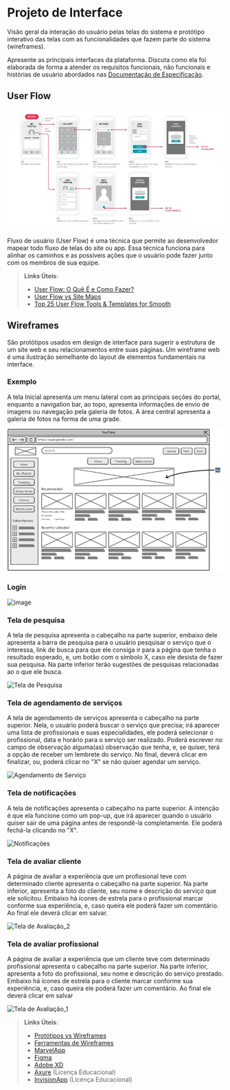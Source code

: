 
# Projeto de Interface

Visão geral da interação do usuário pelas telas do sistema e protótipo interativo das telas com as funcionalidades que fazem parte do sistema (wireframes).

 Apresente as principais interfaces da plataforma. Discuta como ela foi elaborada de forma a atender os requisitos funcionais, não funcionais e histórias de usuário abordados nas <a href="2-Especificação do Projeto.md"> Documentação de Especificação</a>.

## User Flow

![Exemplo de UserFlow](img/userflow.jpg)

Fluxo de usuário (User Flow) é uma técnica que permite ao desenvolvedor mapear todo fluxo de telas do site ou app. Essa técnica funciona para alinhar os caminhos e as possíveis ações que o usuário pode fazer junto com os membros de sua equipe.

> **Links Úteis**:
> - [User Flow: O Quê É e Como Fazer?](https://medium.com/7bits/fluxo-de-usu%C3%A1rio-user-flow-o-que-%C3%A9-como-fazer-79d965872534)
> - [User Flow vs Site Maps](http://designr.com.br/sitemap-e-user-flow-quais-as-diferencas-e-quando-usar-cada-um/)
> - [Top 25 User Flow Tools & Templates for Smooth](https://www.mockplus.com/blog/post/user-flow-tools)


## Wireframes

São protótipos usados em design de interface para sugerir a estrutura de um site web e seu relacionamentos entre suas páginas. Um wireframe web é uma ilustração semelhante do layout de elementos fundamentais na interface.

### Exemplo

A tela Inicial apresenta um menu lateral com as principais seções do portal, enquanto a navigation bar, ao topo, apresenta informações de envio de imagens ou navegação pela galeria de fotos. A área central apresenta a galeria de fotos na forma de uma grade.

![Exemplo de Wireframe](img/wireframe-example.png)



### Login
 ![image](https://github.com/ICEI-PUC-Minas-PCO-SI/pco-si-2023-2-p1-tiaw-t1-G1-FromHome/assets/139433754/1412675d-1363-44d7-974e-7688dffd19fd)

### Tela de pesquisa
<p>A tela de pesquisa apresenta o cabeçalho na parte superior, embaixo dele apresenta a barra de pesquisa para o usuário pesquisar o serviço que o interessa, link de busca para que ele consiga ir para a página que tenha o resultado esperado, e, um botão com o símbolo X, caso ele desista de fazer sua pesquisa. Na parte inferior terão sugestões de pesquisas relacionadas ao o que ele busca.</p>

![Tela de Pesquisa](https://github.com/ICEI-PUC-Minas-PCO-SI/pco-si-2023-2-p1-tiaw-t1-G1-FromHome/assets/142696070/7da193de-95e9-4bfc-ba2c-0b12b98ba93b)

### Tela de agendamento de serviços
<p>A tela de agendamento de serviços apresenta o cabeçalho na parte superior. Nela, o usuário poderá buscar o serviço que precisa; irá aparecer uma lista de profissionais e suas especialidades, ele poderá selecionar o profissional, data e horário para o serviço ser realizado. Poderá escrever no campo de observação alguma(as) observação que tenha, e, se quiser, terá a opção de receber um lembrete do serviço. No final, deverá clicar em finalizar, ou, poderá clicar no "X" se não quiser agendar um serviço.</p>

![Agendamento de Serviço](https://github.com/ICEI-PUC-Minas-PCO-SI/pco-si-2023-2-p1-tiaw-t1-G1-FromHome/assets/142696070/76734d74-a745-41c5-9b2a-de9898fd6ce9)

### Tela de notificações
<p>A tela de notificações apresenta o cabeçalho na parte superior. A intenção é que ela funcione como um pop-up, que irá aparecer quando o usuário quiser sair de uma página antes de respondê-la completamente. Ele poderá fechá-la clicando no "X".</p>

![Notificações](https://github.com/ICEI-PUC-Minas-PCO-SI/pco-si-2023-2-p1-tiaw-t1-G1-FromHome/assets/142696070/06806e2b-b504-44ec-a625-0b91f0c68c93)

### Tela de avaliar cliente
<p>A página de avaliar a experiência que um profissional teve com determinado cliente apresenta o cabeçalho na parte superior. Na parte inferior, apresenta a foto do cliente, seu nome e descrição do serviço que ele solicitou. Embaixo há ícones de estrela para o profissional marcar conforme sua experiência, e, caso queira ele poderá fazer um comentário. Ao final ele deverá clicar em salvar.</p>

![Tela de Avaliação_2](https://github.com/ICEI-PUC-Minas-PCO-SI/pco-si-2023-2-p1-tiaw-t1-G1-FromHome/assets/142696070/e4799484-950f-4553-98e5-d8ccd6612af9)

### Tela de avaliar profissional
<p>A página de avaliar a experiência que um cliente teve com determinado profissional apresenta o cabeçalho na parte superior. Na parte inferior, apresenta a foto do profissional, seu nome e descrição do serviço prestado. Embaixo há ícones de estrela para o cliente marcar conforme sua experiência, e, caso queira ele poderá fazer um comentário. Ao final ele deverá clicar em salvar</p>

![Tela de Avaliação_1](https://github.com/ICEI-PUC-Minas-PCO-SI/pco-si-2023-2-p1-tiaw-t1-G1-FromHome/assets/142696070/27b989eb-dfff-4d57-84e8-29cbc3567da1)









> **Links Úteis**:
> - [Protótipos vs Wireframes](https://www.nngroup.com/videos/prototypes-vs-wireframes-ux-projects/)
> - [Ferramentas de Wireframes](https://rockcontent.com/blog/wireframes/)
> - [MarvelApp](https://marvelapp.com/developers/documentation/tutorials/)
> - [Figma](https://www.figma.com/)
> - [Adobe XD](https://www.adobe.com/br/products/xd.html#scroll)
> - [Axure](https://www.axure.com/edu) (Licença Educacional)
> - [InvisionApp](https://www.invisionapp.com/) (Licença Educacional)
